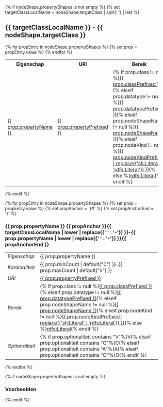 {% if nodeShape.propertyShapes is not empty %}
{% set targetClassLocalName = nodeShape.targetClass | split(':') | last %}
## {{ targetClassLocalName }} - {{ nodeShape.targetClass }}

<p data-include-format="markdown" data-include="doc/klassen/{{ nodeShape.targetClass | replace({':' : ''}) }}/{{ nodeShape.targetClass | replace({':' : ''}) }}.md"></p>

<table>
    <tr>
        <th>Eigenschap</th>
        <th>URI</th>
        <th>Bereik</th>
        <th>Kardinaliteit</th>
        <th>Optionaliteit</th>
        <th>Herkomst</th>
    </tr>
{% for propEntry in nodeShape.propertyShapes %}
{% set prop = propEntry.value %}
    <tr>
        <td><a href="#{{ targetClassLocalName | lower | replace({' ' : '-'}) }}-{{ prop.propertyName | lower | replace({' ' : '-'}) }}">{{ prop.propertyName }}</a></td>
        <td><a href="{{ prop.property }}">{{ prop.propertyPrefixed }}</a></td>
        <td>{% if prop.class != null %}<a href="{{ prop.class }}">{{ prop.classPrefixed }}</a>{% elseif prop.datatype != null %}<a href="{{ prop.datatype }}">{{ prop.datatypePrefixed }}</a>{% elseif prop.nodeShapeName != null %}<a href="{{ prop.nodeShapeSeeAlso }}">{{ prop.nodeShapeName }}</a>{% elseif prop.nodeKind != null %}<a href="{{ prop.nodeKind | replace({'http://www.w3.org/ns/shacl#Literal' : 'http://www.w3.org/2000/01/rdf-schema#Literal' }) }}">{{ prop.nodeKindPrefixed | replace({'sh:Literal' : 'rdfs:Literal'}) }}</a>{% else %}<a href="http://www.w3.org/2000/01/rdf-schema#Literal">rdfs:Literal</a>{% endif %}</td>
        <td>{{ prop.minCount | default("0") }}..{{ prop.maxCount | default("n") }}</td>
        <td>{% if prop.optionaliteit contains "V"%}V{% elseif prop.optionaliteit contains "C"%}C{% elseif prop.optionaliteit contains "A"%}A{% elseif prop.optionaliteit contains "O"%}O{% endif %}</td>
        <td>{% if prop.shape contains 'https://TODO.com/DCAT-AP-NL/' %}NL{% else %}AP{% endif %}</td>
    </tr>
{% endfor %}
</table>
{% endif %}

{% for propEntry in nodeShape.propertyShapes %}
{% set prop = propEntry.value %}
{% set propAnchor = '{#' %}
{% set propAnchorEnd = '}' %}
### {{ prop.propertyName }} {{ propAnchor }}{{ targetClassLocalName | lower | replace({' ' : '-'}) }}-{{ prop.propertyName | lower | replace({' ' : '-'}) }}{{ propAnchorEnd }}

<p data-include-format="markdown" data-include="doc/klassen/{{ nodeShape.targetClass | replace({':' : ''}) }}/prop/{{ prop.propertyName | replace({' ' : '_'}) }}.md"></p>

<table>
<tr>
    <td><em>Eigenschap</em></td>
    <td>{{ prop.propertyName }}</td>
</tr>
<tr>
    <td><em>Kardinaliteit</em></td>
    <td>{{ prop.minCount | default("0") }}..{{ prop.maxCount | default("n") }}</td>
</tr>
<tr>
    <td><em>URI</em></td>
    <td><a href="{{ prop.property }}">{{ prop.propertyPrefixed }}</a></td>
</tr>
<tr>
    <td><em>Bereik</em></td>
    <td>{% if prop.class != null %}<a href="{{ prop.class }}">{{ prop.classPrefixed }}</a>{% elseif prop.datatype != null %}<a href="{{ prop.datatype }}">{{ prop.datatypePrefixed }}</a>{% elseif prop.nodeShapeName != null %}<a href="{{ prop.nodeShapeSeeAlso }}">{{ prop.nodeShapeName }}</a>{% elseif prop.nodeKind != null %}<a href="{{ prop.nodeKind | replace({'http://www.w3.org/ns/shacl#Literal' : 'http://www.w3.org/2000/01/rdf-schema#Literal' }) }}">{{ prop.nodeKindPrefixed | replace({'sh:Literal' : 'rdfs:Literal'}) }}</a>{% else %}<a href="http://www.w3.org/2000/01/rdf-schema#Literal">rdfs:Literal</a>{% endif %}</td>
</tr>
<tr>
    <td><em>Optionaliteit</em></td>
    <td>{% if prop.optionaliteit contains "V"%}V{% elseif prop.optionaliteit contains "C"%}C{% elseif prop.optionaliteit contains "A"%}A{% elseif prop.optionaliteit contains "O"%}O{% endif %}</td>
</tr>
</table>

{% endfor %}

{% if nodeShape.propertyShapes is not empty %}

### Voorbeelden

<p data-include-format="markdown" data-include="doc/klassen/{{ nodeShape.targetClass | replace({':' : ''}) }}/Voorbeelden.md"></p>

{% endif %}
